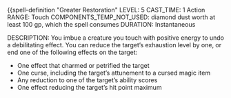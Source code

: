{{spell-definition "Greater Restoration"
LEVEL: 5
CAST_TIME: 1 Action
RANGE: Touch
COMPONENTS_TEMP_NOT_USED: diamond dust worth at least 100 gp, which the spell consumes
DURATION: Instantaneous

DESCRIPTION:
You imbue a creature you touch with positive energy to undo a debilitating effect. You can reduce the target’s exhaustion level by one, or end one of the following effects on the target:
* One effect that charmed or petrified the target
* One curse, including the target’s attunement to a cursed magic item
* Any reduction to one of the target’s ability scores
* One effect reducing the target’s hit point maximum
